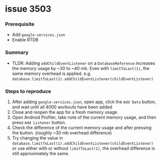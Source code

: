 # issue 3503
### Prerequisite
- Add `google-services.json`
- Enable RTDB
### Summary
- TLDR: Adding `addChildEventListener` on a `DatabaseReference` increases the memory usage by ~30 to ~40 mb. Even with `limitToLast(1)`, the same memory overhead is applied. e.g. `database.limitToLast(1).addChildEventListener(childEventListener)`
### Steps to reproduce
1. After adding `google-services.json`, open app, click the `Add Data` button, and wait until all 4000 workouts have been added
2. Close and reopen the app for a fresh memory usage.
4. Open Android Profiler, take note of the current memory usage, and then press `Add Listener` button.
6. Check the difference of the current memory usage and after pressing the button. (roughly ~30 mb overhead difference)
7. Try changing the value in `database.limitToLast(1).addChildEventListener(childEventListener)` or use either with or without `limitToLast(1)`, the overhead difference is still approximately the same.

